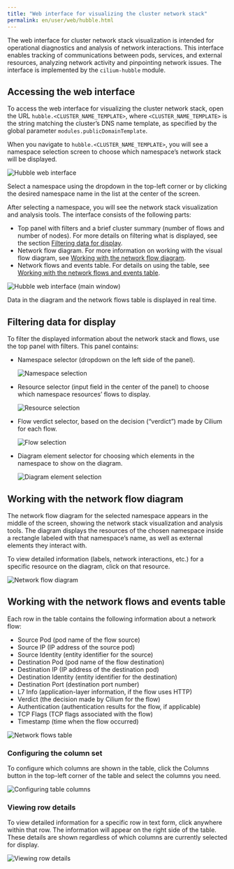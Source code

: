```yaml
---
title: "Web interface for visualizing the cluster network stack"
permalink: en/user/web/hubble.html
---
```


The web interface for cluster network stack visualization is intended for operational diagnostics and analysis of network interactions. This interface enables tracking of communications between pods, services, and external resources, analyzing network activity and pinpointing network issues. The interface is implemented by the `cilium-hubble` module.

## Accessing the web interface

To access the web interface for visualizing the cluster network stack, open the URL `hubble.<CLUSTER_NAME_TEMPLATE>`, where `<CLUSTER_NAME_TEMPLATE>` is the string matching the cluster’s DNS name template, as specified by the global parameter `modules.publicDomainTemplate`.

When you navigate to `hubble.<CLUSTER_NAME_TEMPLATE>`, you will see a namespace selection screen to choose which namespace’s network stack will be displayed.

![Hubble web interface](../../images/hubble/hubble-choose-namespace.png)

Select a namespace using the dropdown in the top-left corner or by clicking the desired namespace name in the list at the center of the screen.

After selecting a namespace, you will see the network stack visualization and analysis tools. The interface consists of the following parts:

- Top panel with filters and a brief cluster summary (number of flows and number of nodes). For more details on filtering what is displayed, see the section [Filtering data for display](#filtering-data-for-display).
- Network flow diagram. For more information on working with the visual flow diagram, see [Working with the network flow diagram](#working-with-the-network-flow-diagram).
- Network flows and events table. For details on using the table, see [Working with the network flows and events table](#working-with-the-network-flows-and-events-table).

![Hubble web interface (main window)](../../images/hubble/hubble-main.png)

Data in the diagram and the network flows table is displayed in real time.

## Filtering data for display

To filter the displayed information about the network stack and flows, use the top panel with filters. This panel contains:

- Namespace selector (dropdown on the left side of the panel).

  ![Namespace selection](../../images/hubble/choose-ns-hubble.png)

- Resource selector (input field in the center of the panel) to choose which namespace resources’ flows to display.

  ![Resource selection](../../images/hubble/choose-resouces-hubble.png)

- Flow verdict selector, based on the decision (“verdict”) made by Cilium for each flow.

  ![Flow selection](../../images/hubble/choose-flows-hubble.png)

- Diagram element selector for choosing which elements in the namespace to show on the diagram.

  ![Diagram element selection](../../images/hubble/choose-scheme-elems-hubble.png)

## Working with the network flow diagram

The network flow diagram for the selected namespace appears in the middle of the screen, showing the network stack visualization and analysis tools. The diagram displays the resources of the chosen namespace inside a rectangle labeled with that namespace’s name, as well as external elements they interact with.

To view detailed information (labels, network interactions, etc.) for a specific resource on the diagram, click on that resource.

![Network flow diagram](../../images/hubble/flows-scheme-hubble.png)

## Working with the network flows and events table

Each row in the table contains the following information about a network flow:

- Source Pod (pod name of the flow source)
- Source IP (IP address of the source pod)
- Source Identity (entity identifier for the source)
- Destination Pod (pod name of the flow destination)
- Destination IP (IP address of the destination pod)
- Destination Identity (entity identifier for the destination)
- Destination Port (destination port number)
- L7 Info (application-layer information, if the flow uses HTTP)
- Verdict (the decision made by Cilium for the flow)
- Authentication (authentication results for the flow, if applicable)
- TCP Flags (TCP flags associated with the flow)
- Timestamp (time when the flow occurred)

![Network flows table](../../images/hubble/flows-table-hubble.png)

### Configuring the column set

To configure which columns are shown in the table, click the Columns button in the top-left corner of the table and select the columns you need.

![Configuring table columns](../../images/hubble/flows-table-collumns-hubble.png)

### Viewing row details

To view detailed information for a specific row in text form, click anywhere within that row. The information will appear on the right side of the table. These details are shown regardless of which columns are currently selected for display.

![Viewing row details](../../images/hubble/info-row-hubble.png)
